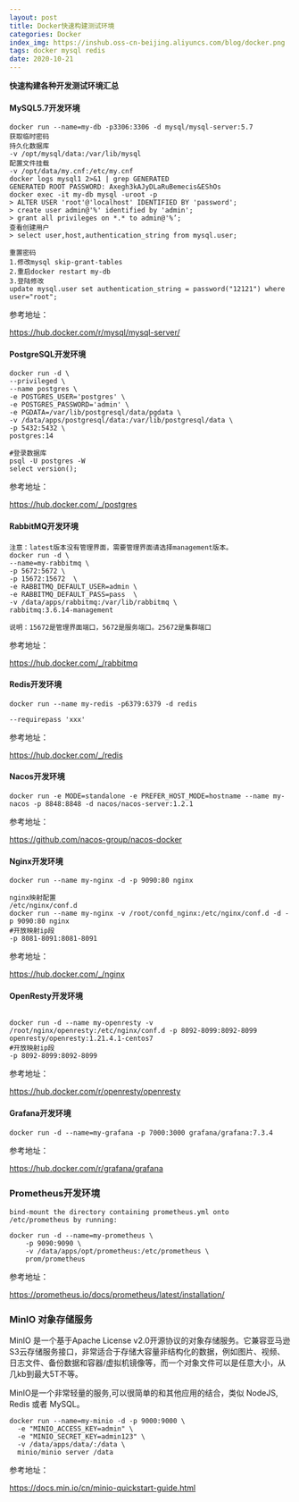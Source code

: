 ```yaml
---
layout: post
title: Docker快速构建测试环境
categories: Docker
index_img: https://inshub.oss-cn-beijing.aliyuncs.com/blog/docker.png
tags: docker mysql redis
date: 2020-10-21
---
```


**快速构建各种开发测试环境汇总**

#### MySQL5.7开发环境

```shell
docker run --name=my-db -p3306:3306 -d mysql/mysql-server:5.7
获取临时密码
持久化数据库
-v /opt/mysql/data:/var/lib/mysql 
配置文件挂载
-v /opt/data/my.cnf:/etc/my.cnf
docker logs mysql1 2>&1 | grep GENERATED
GENERATED ROOT PASSWORD: Axegh3kAJyDLaRuBemecis&EShOs
docker exec -it my-db mysql -uroot -p
> ALTER USER 'root'@'localhost' IDENTIFIED BY 'password';
> create user admin@'%' identified by 'admin';
> grant all privileges on *.* to admin@'%’;
查看创建用户
> select user,host,authentication_string from mysql.user;

重置密码
1.修改mysql skip-grant-tables
2.重启docker restart my-db
3.登陆修改 
update mysql.user set authentication_string = password("12121") where user="root";

```

参考地址：

<https://hub.docker.com/r/mysql/mysql-server/>

#### PostgreSQL开发环境

```
docker run -d \
--privileged \
--name postgres \
-e POSTGRES_USER='postgres' \
-e POSTGRES_PASSWORD='admin' \
-e PGDATA=/var/lib/postgresql/data/pgdata \
-v /data/apps/postgresql/data:/var/lib/postgresql/data \
-p 5432:5432 \
postgres:14

#登录数据库
psql -U postgres -W
select version();
```

参考地址：

https://hub.docker.com/_/postgres

#### RabbitMQ开发环境

```
注意：latest版本没有管理界面，需要管理界面请选择management版本。
docker run -d \
--name=my-rabbitmq \
-p 5672:5672 \
-p 15672:15672  \
-e RABBITMQ_DEFAULT_USER=admin \
-e RABBITMQ_DEFAULT_PASS=pass  \
-v /data/apps/rabbitmq:/var/lib/rabbitmq \
rabbitmq:3.6.14-management

说明：15672是管理界面端口，5672是服务端口。25672是集群端口

```

参考地址：

https://hub.docker.com/_/rabbitmq

#### Redis开发环境

```shell
docker run --name my-redis -p6379:6379 -d redis

--requirepass 'xxx' 
```

参考地址：

<https://hub.docker.com/_/redis>



#### Nacos开发环境

```shell
docker run -e MODE=standalone -e PREFER_HOST_MODE=hostname --name my-nacos -p 8848:8848 -d nacos/nacos-server:1.2.1

```

参考地址：

<https://github.com/nacos-group/nacos-docker>



#### Nginx开发环境

```
docker run --name my-nginx -d -p 9090:80 nginx

nginx映射配置
/etc/nginx/conf.d
docker run --name my-nginx -v /root/confd_nginx:/etc/nginx/conf.d -d -p 9090:80 nginx
#开放映射ip段
-p 8081-8091:8081-8091

```

参考地址：

<https://hub.docker.com/_/nginx>

#### OpenResty开发环境

```

docker run -d --name my-openresty -v /root/nginx/openresty:/etc/nginx/conf.d -p 8092-8099:8092-8099 openresty/openresty:1.21.4.1-centos7
#开放映射ip段
-p 8092-8099:8092-8099

```

参考地址：

https://hub.docker.com/r/openresty/openresty

#### Grafana开发环境

```shell
docker run -d --name=my-grafana -p 7000:3000 grafana/grafana:7.3.4

```

参考地址：

<https://hub.docker.com/r/grafana/grafana>



### Prometheus开发环境

```
bind-mount the directory containing prometheus.yml onto /etc/prometheus by running:

docker run -d --name=my-prometheus \
    -p 9090:9090 \
    -v /data/apps/opt/prometheus:/etc/prometheus \
    prom/prometheus
```

参考地址：

<https://prometheus.io/docs/prometheus/latest/installation/>



### MinIO 对象存储服务

MinIO 是一个基于Apache License v2.0开源协议的对象存储服务。它兼容亚马逊S3云存储服务接口，非常适合于存储大容量非结构化的数据，例如图片、视频、日志文件、备份数据和容器/虚拟机镜像等，而一个对象文件可以是任意大小，从几kb到最大5T不等。

MinIO是一个非常轻量的服务,可以很简单的和其他应用的结合，类似 NodeJS, Redis 或者 MySQL。

```
docker run --name=my-minio -d -p 9000:9000 \
  -e "MINIO_ACCESS_KEY=admin" \
  -e "MINIO_SECRET_KEY=admin123" \
  -v /data/apps/data/:/data \
  minio/minio server /data 
```

参考地址：

<https://docs.min.io/cn/minio-quickstart-guide.html>
